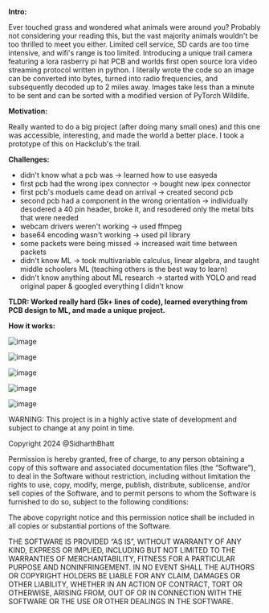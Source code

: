 **Intro:** 

Ever touched grass and wondered what animals were around you? Probably not considering your reading this, but the vast majority animals wouldn't be too thrilled to meet you either. Limited cell service, SD cards are too time intensive, and wifi's range is too limited. Introducing a unique trail camera featuring a lora rasberry pi hat PCB and worlds first open source lora video streaming protocol written in python. I literally wrote the code so an image can be converted into bytes, turned into radio frequencies, and subsequently decoded up to 2 miles away. Images take less than a minute to be sent and can be sorted with a modified version of PyTorch Wildlife. 

**Motivation:**

Really wanted to do a big project (after doing many small ones) and this one was accessible, interesting, and made the world a better place. I took a prototype of this on Hackclub's the trail.

**Challenges:**
- didn't know what a pcb was -> learned how to use easyeda
- first pcb had the wrong ipex connector -> bought new ipex connector
- first pcb's moduels came dead on arrival -> created second pcb
- second pcb had a component in the wrong orientation -> individually desodered a 40 pin header, broke it, and resodered only the metal bits that were needed
- webcam drivers weren't working -> used ffmpeg
- base64 encoding wasn't working -> used pil library
- some packets were being missed  -> increased wait time between packets
- didn't know ML -> took multivariable calculus, linear algebra, and taught middle schoolers ML (teaching others is the best way to learn)
- didn't know anything about ML research -> started with YOLO and read original paper & googled everything I didn't know

**TLDR: Worked really hard (5k+ lines of code), learned everything from PCB design to ML, and made a unique project.**


**How it works:**

![image](https://github.com/user-attachments/assets/f6232446-1c0b-4e67-a044-f8bd973873ba)

![image](https://github.com/user-attachments/assets/23649afb-30c7-4c5a-811a-5a3ec9e80eb4)

![image](https://github.com/user-attachments/assets/9380932b-402d-43e7-a354-f009e1f05b4b)

![image](https://github.com/user-attachments/assets/e0fd9485-2fad-4289-b185-7ba308102eab)

![image](https://github.com/user-attachments/assets/5b674318-ba81-40cc-a534-95e72daca2bd)



WARNING: This project is in a highly active state of development and subject to change at any point in time. 

Copyright 2024 @SidharthBhatt

Permission is hereby granted, free of charge, to any person obtaining a copy of this software and associated documentation files (the “Software”), to deal in the Software without restriction, including without limitation the rights to use, copy, modify, merge, publish, distribute, sublicense, and/or sell copies of the Software, and to permit persons to whom the Software is furnished to do so, subject to the following conditions:

The above copyright notice and this permission notice shall be included in all copies or substantial portions of the Software.

THE SOFTWARE IS PROVIDED “AS IS”, WITHOUT WARRANTY OF ANY KIND, EXPRESS OR IMPLIED, INCLUDING BUT NOT LIMITED TO THE WARRANTIES OF MERCHANTABILITY, FITNESS FOR A PARTICULAR PURPOSE AND NONINFRINGEMENT. IN NO EVENT SHALL THE AUTHORS OR COPYRIGHT HOLDERS BE LIABLE FOR ANY CLAIM, DAMAGES OR OTHER LIABILITY, WHETHER IN AN ACTION OF CONTRACT, TORT OR OTHERWISE, ARISING FROM, OUT OF OR IN CONNECTION WITH THE SOFTWARE OR THE USE OR OTHER DEALINGS IN THE SOFTWARE.
